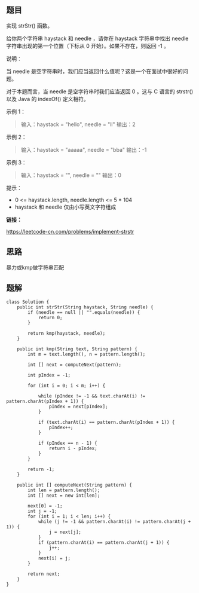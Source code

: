 ## 题目

实现 strStr() 函数。

给你两个字符串 haystack 和 needle ，请你在 haystack 字符串中找出 needle 字符串出现的第一个位置（下标从 0 开始）。如果不存在，则返回  -1 。

 

说明：

当 needle 是空字符串时，我们应当返回什么值呢？这是一个在面试中很好的问题。

对于本题而言，当 needle 是空字符串时我们应当返回 0 。这与 C 语言的 strstr() 以及 Java 的 indexOf() 定义相符。

 

示例 1：

> 输入：haystack = "hello", needle = "ll"
> 输出：2

示例 2：

> 输入：haystack = "aaaaa", needle = "bba"
> 输出：-1

示例 3：

> 输入：haystack = "", needle = ""
> 输出：0


提示：

* 0 <= haystack.length, needle.length <= 5 * 104
* haystack 和 needle 仅由小写英文字符组成

**链接：**

https://leetcode-cn.com/problems/implement-strstr

## 思路

暴力或kmp做字符串匹配

## 题解


    class Solution {
        public int strStr(String haystack, String needle) {
            if (needle == null || "".equals(needle)) {
                return 0;
            }
    
            return kmp(haystack, needle);
        }
    
        public int kmp(String text, String pattern) {
            int m = text.length(), n = pattern.length();
    
            int [] next = computeNext(pattern);
    
            int pIndex = -1;
    
            for (int i = 0; i < m; i++) {
    
                while (pIndex != -1 && text.charAt(i) != pattern.charAt(pIndex + 1)) {
                    pIndex = next[pIndex];
                }
    
                if (text.charAt(i) == pattern.charAt(pIndex + 1)) {
                    pIndex++;
                }
    
                if (pIndex == n - 1) {
                    return i - pIndex;
                }
            }
            
            return -1;
        }
    
        public int [] computeNext(String pattern) {
            int len = pattern.length();
            int [] next = new int[len];
    
            next[0] = -1;
            int j = -1;
            for (int i = 1; i < len; i++) {
                while (j != -1 && pattern.charAt(i) != pattern.charAt(j + 1)) {
                    j = next[j];
                }
                if (pattern.charAt(i) == pattern.charAt(j + 1)) {
                    j++;
                }
                next[i] = j;
            }
    
            return next;
        }
    }